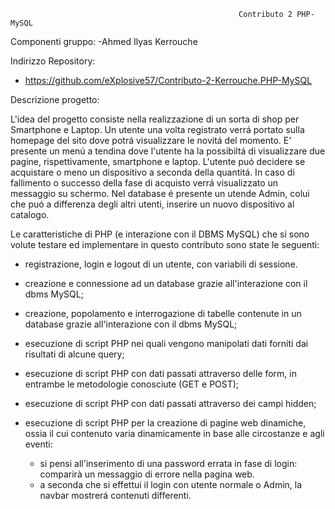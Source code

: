                                                        Contributo 2 PHP-MySQL

Componenti gruppo:
-Ahmed Ilyas Kerrouche

Indirizzo Repository:
- https://github.com/eXplosive57/Contributo-2-Kerrouche.PHP-MySQL

Descrizione progetto:

L'idea del progetto consiste nella realizzazione di un sorta di shop per Smartphone e Laptop. Un utente una volta registrato verrá
portato sulla homepage del sito dove potrá visualizzare le novitá del momento. E' presente un menú a tendina dove l'utente ha la possibiltá
di visualizzare due pagine, rispettivamente, smartphone e laptop. L'utente puó decidere se acquistare o meno un dispositivo a seconda della quantitá. 
In caso di fallimento o successo della fase di acquisto verrá visualizzato un messaggio su schermo.
Nel database é presente un utende Admin, colui che puó a differenza degli altri utenti, inserire un nuovo dispositivo al catalogo.

Le caratteristiche di PHP (e interazione con il DBMS MySQL) che si sono volute testare ed implementare in questo contributo sono state le seguenti:

- registrazione, login e logout di un utente, con variabili di sessione.

- creazione e connessione ad un database grazie all'interazione con il dbms MySQL;

- creazione, popolamento e interrogazione di tabelle contenute in un database grazie all'interazione con il dbms MySQL;

- esecuzione di script PHP nei quali vengono manipolati dati forniti dai risultati di alcune query;

- esecuzione di script PHP con dati passati attraverso delle form, in entrambe le metodologie conosciute (GET e POST);

- esecuzione di script PHP con dati passati attraverso dei campi hidden;

- esecuzione di script PHP per la creazione di pagine web dinamiche, ossia il cui contenuto varia dinamicamente in base alle circostanze e agli eventi:
  - si pensi all'inserimento di una password errata in fase di login: comparirà un messaggio di errore nella pagina web.
  - a seconda che si effettui il login con utente normale o Admin,  la navbar mostrerá contenuti differenti.

